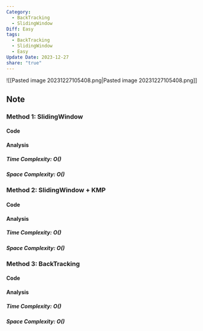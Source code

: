 ```yaml
---
Category:
  - BackTracking
  - SlidingWindow
Diff: Easy
tags:
  - BackTracking
  - SlidingWindow
  - Easy
Update Date: 2023-12-27
share: "true"
---
```


![[Pasted image 20231227105408.png|Pasted image 20231227105408.png]]
## Note

### Method 1: SlidingWindow

#### Code

#### Analysis
##### Time Complexity: $O()$
##### Space Complexity: $O()$


### Method 2: SlidingWindow + KMP

#### Code

#### Analysis
##### Time Complexity: $O()$
##### Space Complexity: $O()$


### Method 3: BackTracking

#### Code

#### Analysis
##### Time Complexity: $O()$
##### Space Complexity: $O()$
